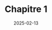 ---
published: true
date: 2025-02-13
title: Chapitre 1
image: /media/CH1-meme.jpg
cours: /public/CH1/CH1-cours.pdf
TD: /public/CH1/CH1-TD.pdf
TDcor: /public/CH1/CH1-correctionTD.pdf
---